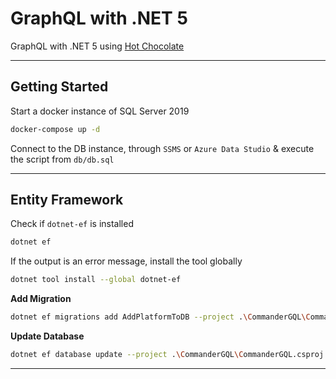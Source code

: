 # GraphQL with .NET 5

GraphQL with .NET 5 using [Hot Chocolate](https://github.com/ChilliCream/hotchocolate)

---

## Getting Started

Start a docker instance of SQL Server 2019

```sh
docker-compose up -d
```

Connect to the DB instance, through `SSMS` or `Azure Data Studio` & execute the script from `db/db.sql`

---

## Entity Framework

Check if `dotnet-ef` is installed

```sh
dotnet ef
```

If the output is an error message, install the tool globally

```sh
dotnet tool install --global dotnet-ef
```

**Add Migration**

```sh
dotnet ef migrations add AddPlatformToDB --project .\CommanderGQL\CommanderGQL.csproj
```

**Update Database**

```sh
dotnet ef database update --project .\CommanderGQL\CommanderGQL.csproj
```

---
